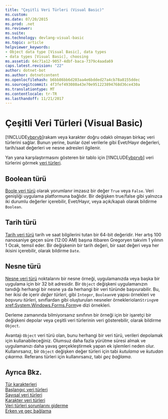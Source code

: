 ```yaml
---
title: "Çeşitli Veri Türleri (Visual Basic)"
ms.custom: 
ms.date: 07/20/2015
ms.prod: .net
ms.reviewer: 
ms.suite: 
ms.technology: devlang-visual-basic
ms.topic: article
helpviewer_keywords:
- Object data type [Visual Basic], data types
- data types [Visual Basic], choosing
ms.assetid: 64c71a12-9057-4dbf-baca-7379c4aada69
caps.latest.revision: "22"
author: dotnet-bot
ms.author: dotnetcontent
ms.openlocfilehash: b6bb86bb6d203aa4e6bdded27a4cb78a8155ddec
ms.sourcegitcommit: 4f3fef493080a43e70e951223894768d36ce430a
ms.translationtype: MT
ms.contentlocale: tr-TR
ms.lasthandoff: 11/21/2017
---
```

# <a name="miscellaneous-data-types-visual-basic"></a>Çeşitli Veri Türleri (Visual Basic)
[!INCLUDE[vbprvb](~/includes/vbprvb-md.md)]rakam veya karakter doğru odaklı olmayan birkaç veri türlerini sağlar. Bunun yerine, bunlar özel verilerle gibi Evet/Hayır değerleri, tarih/saat değerleri ve nesne adresleri ilgilenir.  
  
 Yan yana karşılaştırmasını gösteren bir tablo için [!INCLUDE[vbprvb](~/includes/vbprvb-md.md)] veri türlerini görmek [veri türleri](../../../../visual-basic/language-reference/data-types/data-type-summary.md).  
  
## <a name="boolean-type"></a>Boolean türü  
 [Boole veri türü](../../../../visual-basic/language-reference/data-types/boolean-data-type.md) olarak yorumlanır imzasız bir değer `True` veya `False`. Veri genişliği uygulama platformuna bağlıdır. Bir değişken true/false gibi yalnızca iki durumlu değerler içerebilir, Evet/Hayır, veya açık/kapalı olarak bildirme `Boolean`.  
  
## <a name="date-type"></a>Tarih türü  
 [Tarih veri türü](../../../../visual-basic/language-reference/data-types/date-data-type.md) tarih ve saat bilgilerini tutan bir 64-bit değeridir. Her artış 100 nanosaniye geçen süre (12:00 AM) başına itibaren Gregoryen takvim 1 yılının 1 Ocak, temsil eder. Bir değişkenin bir tarih değeri, bir saat değeri veya her ikisini içerebilir, olarak bildirme `Date`.  
  
## <a name="object-type"></a>Nesne türü  
 [Nesne veri türü](../../../../visual-basic/language-reference/data-types/object-data-type.md) noktalarını bir nesne örneği, uygulamanızda veya başka bir uygulama için bir 32 bit adresidir. Bir `Object` değişkeni uygulamanızın tanıdığı herhangi bir nesne ya da herhangi bir veri türünde başvurabilir. Bu, her ikisi de içerir *değer türleri*, gibi `Integer`, `Boolean`ve yapısı örnekleri ve *başvuru türleri*, sınıflardan gibi oluşturulan nesneler örnekleriolan`String`ve <xref:System.Windows.Forms.Form>ve dizi örnekleri.  
  
 Derleme zamanında bilmiyorsanız sınıfının bir örneği için bir işaretçi bir değişkeni depolar veya çeşitli veri türlerinin veri gösterebilir, olarak bildirme `Object`.  
  
 Avantajı `Object` veri türü olan, bunu herhangi bir veri türü, verileri depolamak için kullanabileceğiniz. Olumsuz daha fazla yürütme süresi almak ve uygulamanızı daha yavaş gerçekleştirmek yapan ek işlemleri neden olur. Kullanırsanız, bir `Object` değişken değer türleri için tabi *kutulama* ve *kutudan çıkarma*. Referans türleri için kullanırsanız, tabi *geç bağlama*.  
  
## <a name="see-also"></a>Ayrıca Bkz.  
 [Tür karakterleri](../../../../visual-basic/programming-guide/language-features/data-types/type-characters.md)  
 [Başlangıç veri türleri](../../../../visual-basic/programming-guide/language-features/data-types/elementary-data-types.md)  
 [Sayısal veri türleri](../../../../visual-basic/programming-guide/language-features/data-types/numeric-data-types.md)  
 [Karakter veri türleri](../../../../visual-basic/programming-guide/language-features/data-types/character-data-types.md)  
 [Veri türleri sorunlarını giderme](../../../../visual-basic/programming-guide/language-features/data-types/troubleshooting-data-types.md)  
 [Erken ve geç bağlama](../../../../visual-basic/programming-guide/language-features/early-late-binding/index.md)
